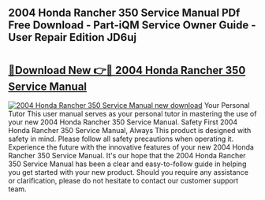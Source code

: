 ## 2004 Honda Rancher 350 Service Manual PDf Free Download - Part-iQM Service Owner Guide - User Repair Edition JD6uj

# <h2><a href="http://bc41462.oget.top/?id=2004+Honda+Rancher+350+Service+Manual">🔗Download New 👉🔴 2004 Honda Rancher 350 Service Manual</a></h2>

[![2004 Honda Rancher 350 Service Manual new download](https://i.imgur.com/5g1atiW.png)](http://bc41462.oget.top/?id=2004+Honda+Rancher+350+Service+Manual)
Your Personal Tutor This user manual serves as your personal tutor in mastering the use of your new 2004 Honda Rancher 350 Service Manual. Safety First 2004 Honda Rancher 350 Service Manual, Always This product is designed with safety in mind. Please follow all safety precautions when operating it. Experience the future with the innovative features of your new 2004 Honda Rancher 350 Service Manual. It's our hope that the 2004 Honda Rancher 350 Service Manual has been a clear and easy-to-follow guide in helping you get started with your new product. Should you require any assistance or clarification, please do not hesitate to contact our customer support team.
